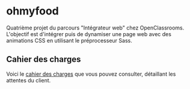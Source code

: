 # ohmyfood

Quatrième projet du parcours "Intégrateur web" chez OpenClassrooms. L'objectif est d'intégrer puis de   dynamiser une page web avec des animations CSS en utilisant le préprocesseur Sass.

## Cahier des charges

Voici le [cahier des charges](https://course.oc-static.com/projects/D%C3%A9veloppeur+Web/IW_P4+Animations+CSS+Ohmyfood/Brief+cr%C3%A9atif+site+Ohmyfood.pdf) que vous pouvez consulter, détaillant les attentes du client.